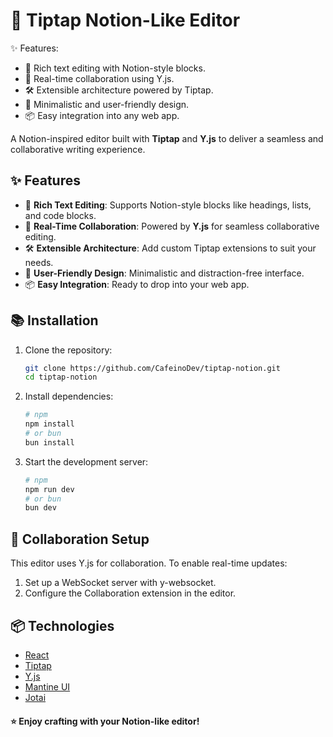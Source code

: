 # 📝 Tiptap Notion-Like Editor
✨ Features:
- 📄 Rich text editing with Notion-style blocks.
- 🤝 Real-time collaboration using Y.js.
- 🛠️ Extensible architecture powered by Tiptap.
- 🌟 Minimalistic and user-friendly design.
- 📦 Easy integration into any web app.

A Notion-inspired editor built with **Tiptap** and **Y.js** to deliver a seamless and collaborative writing experience.

## ✨ Features

- 📄 **Rich Text Editing**: Supports Notion-style blocks like headings, lists, and code blocks.
- 🤝 **Real-Time Collaboration**: Powered by **Y.js** for seamless collaborative editing.
- 🛠️ **Extensible Architecture**: Add custom Tiptap extensions to suit your needs.
- 🌟 **User-Friendly Design**: Minimalistic and distraction-free interface.
- 📦 **Easy Integration**: Ready to drop into your web app.

## 📚 Installation

1. Clone the repository:
   ```bash
   git clone https://github.com/CafeinoDev/tiptap-notion.git
   cd tiptap-notion
   ```

2. Install dependencies:
   ```bash
   # npm
   npm install
   # or bun
   bun install
   ```

3. Start the development server:
   ```bash
   # npm
   npm run dev
   # or bun
   bun dev
   ```

## 🤝 Collaboration Setup
This editor uses Y.js for collaboration. To enable real-time updates:

1. Set up a WebSocket server with y-websocket.
2. Configure the Collaboration extension in the editor.
## 📦 Technologies
- [React](https://reactjs.org/)
- [Tiptap](https://github.com/ueberdosis/tiptap)
- [Y.js](https://github.com/yjs/yjs)
- [Mantine UI](https://mantine.dev/)
- [Jotai](https://jotai.org/)

#### ⭐ Enjoy crafting with your Notion-like editor!